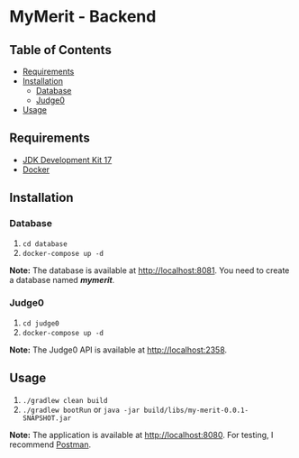 # MyMerit - Backend

## Table of Contents

- [Requirements](#requirements)
- [Installation](#installation)
  - [Database](#database)
  - [Judge0](#judge0)
- [Usage](#usage)

## Requirements

- [JDK Development Kit 17](https://www.oracle.com/java/technologies/downloads/#java17)
- [Docker](https://www.docker.com/)

## Installation

### Database
1. ```cd database ```
2. ```docker-compose up -d```

**Note:** The database is available at [http://localhost:8081](http://localhost:8081). You need to create a database named _**mymerit**_.

### Judge0
1. ```cd judge0```
2. ```docker-compose up -d```

**Note:** The Judge0 API is available at [http://localhost:2358](http://localhost:2358).

## Usage
1. ```./gradlew clean build```
2. ```./gradlew bootRun``` or ```java -jar build/libs/my-merit-0.0.1-SNAPSHOT.jar```

**Note:** The application is available at [http://localhost:8080](http://localhost:8080). For testing, I recommend [Postman](https://www.postman.com/).
